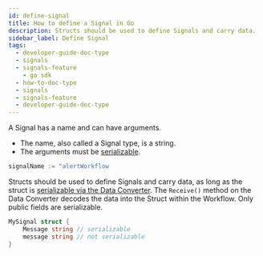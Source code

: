 ```yaml
---
id: define-signal
title: How to define a Signal in Go
description: Structs should be used to define Signals and carry data.
sidebar_label: Define Signal
tags:
  - developer-guide-doc-type
  - signals
  - signals-feature
    - go sdk
  - how-to-doc-type
  - signals
  - signals-feature
  - developer-guide-doc-type
---
```


A Signal has a name and can have arguments.

- The name, also called a Signal type, is a string.
- The arguments must be [serializable](/concepts/what-is-a-data-converter).

```go
signalName := "alertWorkflow
```

Structs should be used to define Signals and carry data, as long as the struct is [serializable via the Data Converter](https://pkg.go.dev/go.temporal.io/sdk/converter#CompositeDataConverter.ToPayload).
The `Receive()` method on the Data Converter decodes the data into the Struct within the Workflow.
Only public fields are serializable.

```go
MySignal struct {
	Message string // serializable
	message string // not serializable
}
```
